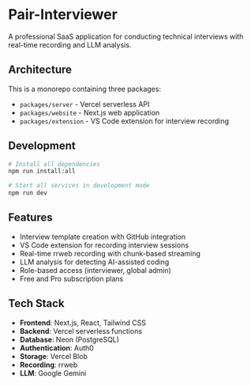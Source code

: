 # Pair-Interviewer

A professional SaaS application for conducting technical interviews with real-time recording and LLM analysis.

## Architecture

This is a monorepo containing three packages:
- `packages/server` - Vercel serverless API
- `packages/website` - Next.js web application  
- `packages/extension` - VS Code extension for interview recording

## Development

```bash
# Install all dependencies
npm run install:all

# Start all services in development mode
npm run dev
```

## Features

- Interview template creation with GitHub integration
- VS Code extension for recording interview sessions
- Real-time rrweb recording with chunk-based streaming
- LLM analysis for detecting AI-assisted coding
- Role-based access (interviewer, global admin)
- Free and Pro subscription plans

## Tech Stack

- **Frontend**: Next.js, React, Tailwind CSS
- **Backend**: Vercel serverless functions
- **Database**: Neon (PostgreSQL)
- **Authentication**: Auth0
- **Storage**: Vercel Blob
- **Recording**: rrweb
- **LLM**: Google Gemini